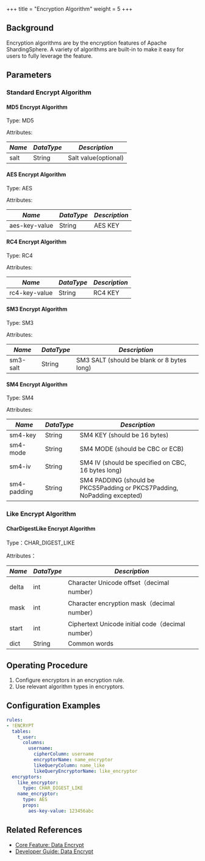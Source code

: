 +++
title = "Encryption Algorithm"
weight = 5
+++

## Background

Encryption algorithms are by the encryption features of Apache ShardingSphere. A variety of algorithms are built-in to make it easy for users to fully leverage the feature.

## Parameters

### Standard Encrypt Algorithm

#### MD5 Encrypt Algorithm

Type: MD5

Attributes:

| *Name* | *DataType* | *Description*        |
|--------|------------|----------------------|
| salt   | String     | Salt value(optional) |

#### AES Encrypt Algorithm

Type: AES

Attributes:

| *Name*        | *DataType* | *Description* |
|---------------|------------|---------------|
| aes-key-value | String     | AES KEY       |

#### RC4 Encrypt Algorithm

Type: RC4

Attributes:

| *Name*        | *DataType* | *Description* |
|---------------|------------|---------------|
| rc4-key-value | String     | RC4 KEY       |

#### SM3 Encrypt Algorithm

Type: SM3

Attributes:

| *Name*   | *DataType* | *Description*                              |
|----------|------------|--------------------------------------------|
| sm3-salt | String     | SM3 SALT (should be blank or 8 bytes long) |

#### SM4 Encrypt Algorithm

Type: SM4

Attributes:

| *Name*      | *DataType* | *Description*                                                            |
|-------------|------------|--------------------------------------------------------------------------|
| sm4-key     | String     | SM4 KEY (should be 16 bytes)                                             |
| sm4-mode    | String     | SM4 MODE (should be CBC or ECB)                                          |
| sm4-iv      | String     | SM4 IV (should be specified on CBC, 16 bytes long)                       |
| sm4-padding | String     | SM4 PADDING (should be PKCS5Padding or PKCS7Padding, NoPadding excepted) |

### Like Encrypt Algorithm

#### CharDigestLike Encrypt Algorithm

Type：CHAR_DIGEST_LIKE

Attributes：

| *Name* | *DataType* | *Description*                                   |
|--------|------------|-------------------------------------------------|
| delta  | int        | Character Unicode offset（decimal number）        |
| mask   | int        | Character encryption mask（decimal number）       |
| start  | int        | Ciphertext Unicode initial code（decimal number） |
| dict   | String     | Common words                                    |

## Operating Procedure

1. Configure encryptors in an encryption rule.
2. Use relevant algorithm types in encryptors.

## Configuration Examples
```yaml
rules:
- !ENCRYPT
  tables:
    t_user:
      columns:
        username:
          cipherColumn: username
          encryptorName: name_encryptor
          likeQueryColumn: name_like
          likeQueryEncryptorName: like_encryptor
  encryptors:
    like_encryptor:
      type: CHAR_DIGEST_LIKE
    name_encryptor:
      type: AES
      props:
        aes-key-value: 123456abc
```

## Related References
- [Core Feature: Data Encrypt](/en/features/encrypt/)
- [Developer Guide: Data Encrypt](/en/dev-manual/encrypt/)
